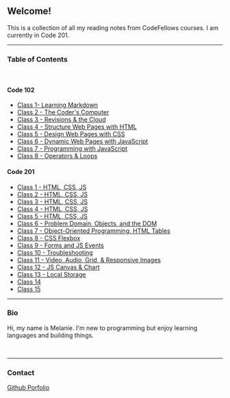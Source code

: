 ## Welcome!

This is a collection of all my reading notes from CodeFellows courses. I am currently in Code 201.

---

### Table of Contents
<br>

#### Code 102

- [Class 1- Learning Markdown](https://melanie-johnston.github.io/reading-notes/102/class1)
- [Class 2 - The Coder's Computer](https://melanie-johnston.github.io/reading-notes/102/class2)
- [Class 3 - Revisions & the Cloud](https://melanie-johnston.github.io/reading-notes/102/class3)
- [Class 4 - Structure Web Pages with HTML](https://melanie-johnston.github.io/reading-notes/102/class4)
- [Class 5 - Design Web Pages with CSS](https://melanie-johnston.github.io/reading-notes/102/class5)
- [Class 6 - Dynamic Web Pages with JavaScript](https://melanie-johnston.github.io/reading-notes/102/class6)
- [Class 7 - Programming with JavaScript](https://melanie-johnston.github.io/reading-notes/102/class7)
- [Class 8 - Operators & Loops](https://melanie-johnston.github.io/reading-notes/102/class8)




#### Code 201


- [Class 1 - HTML, CSS, JS](https://melanie-johnston.github.io/reading-notes/201/class1)
- [Class 2 - HTML, CSS, JS](https://melanie-johnston.github.io/reading-notes/201/class2)
- [Class 3 - HTML, CSS, JS](https://melanie-johnston.github.io/reading-notes/201/class3)
- [Class 4 - HTML, CSS, JS](https://melanie-johnston.github.io/reading-notes/201/class4)
- [Class 5 - HTML, CSS, JS](https://melanie-johnston.github.io/reading-notes/201/class5)
- [Class 6 - Problem Domain, Objects, and the DOM](https://melanie-johnston.github.io/reading-notes/201/class6)
- [Class 7 - Object-Oriented Programming, HTML Tables](https://melanie-johnston.github.io/reading-notes/201/class7)
- [Class 8 - CSS Flexbox](https://melanie-johnston.github.io/reading-notes/201/class8)
- [Class 9 - Forms and JS Events](https://melanie-johnston.github.io/reading-notes/201/class9)
- [Class 10 - Troubleshooting](https://melanie-johnston.github.io/reading-notes/201/class10)
- [Class 11 - Video, Audio, Grid, & Responsive Images](https://melanie-johnston.github.io/reading-notes/201/class11)
- [Class 12 - JS Canvas & Chart](https://melanie-johnston.github.io/reading-notes/201/class12)
- [Class 13 - Local Storage](https://melanie-johnston.github.io/reading-notes/201/class13)
- [Class 14](https://melanie-johnston.github.io/reading-notes/201/class14)
- [Class 15](https://melanie-johnston.github.io/reading-notes/201/class15)

---

### Bio

Hi, my name is Melanie. I'm new to programming but enjoy learning languages and building things.

<br>

---
### Contact

[Github Porfolio](https://github.com/melanie-johnston)

